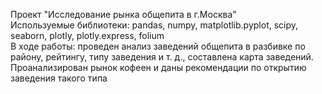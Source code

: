 Проект "Исследование рынка общепита в г.Москва" <br>
Используемые библиотеки: pandas, numpy, matplotlib.pyplot, scipy, seaborn, plotly, plotly.express, folium <br>
В ходе работы: проведен анализ заведений общепита в разбивке по району, рейтингу, типу заведения и т. д., составлена карта заведений. Проанализирован рынок кофеен и даны рекомендации по открытию заведения такого типа
